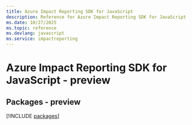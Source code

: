 ```yaml
---
title: Azure Impact Reporting SDK for JavaScript
description: Reference for Azure Impact Reporting SDK for JavaScript
ms.date: 10/27/2025
ms.topic: reference
ms.devlang: javascript
ms.service: impactreporting
---
```

# Azure Impact Reporting SDK for JavaScript - preview
## Packages - preview
[!INCLUDE [packages](impact-reporting-index.md)]